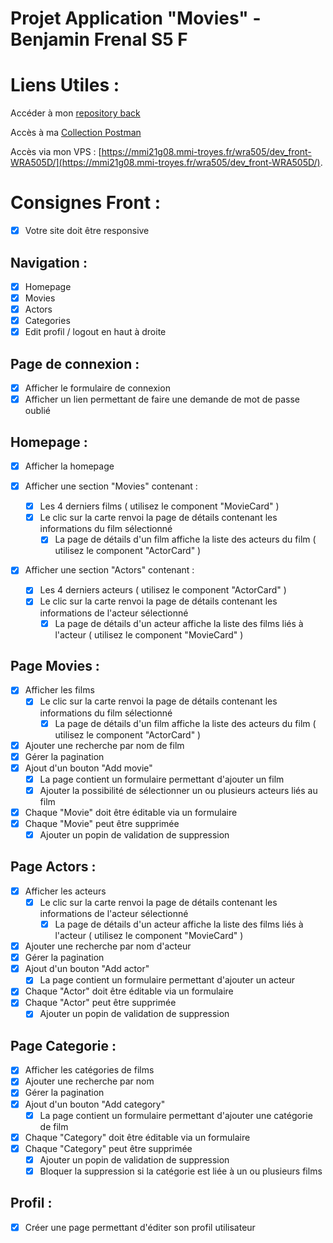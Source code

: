 # Projet Application "Movies" - Benjamin Frenal S5 F

# Liens Utiles :
Accéder à mon [repository back](https://github.com/benjamin-frenal/dev_back-WRA506D)

Accès à ma [Collection Postman](https://mmi21g08.mmi-troyes.fr/wra506/postman.json)

Accès via mon VPS : [https://mmi21g08.mmi-troyes.fr/wra505/dev_front-WRA505D/](https://mmi21g08.mmi-troyes.fr/wra505/dev_front-WRA505D/).

# Consignes Front :

- [x] Votre site doit être responsive

## Navigation :

- [x] Homepage
- [x] Movies
- [x] Actors
- [x] Categories
- [x] Edit profil / logout en haut à droite

## Page de connexion :

- [x] Afficher le formulaire de connexion
- [x] Afficher un lien permettant de faire une demande de mot de passe oublié

## Homepage :

- [x] Afficher la homepage

- [x] Afficher une section "Movies" contenant :
    - [x] Les 4 derniers films ( utilisez le component "MovieCard" )
    - [x] Le clic sur la carte renvoi la page de détails contenant les informations du film sélectionné
        - [x] La page de détails d'un film affiche la liste des acteurs du film ( utilisez le component "ActorCard" )

- [x] Afficher une section "Actors" contenant :
    - [x] Les 4 derniers acteurs ( utilisez le component "ActorCard" )
    - [x] Le clic sur la carte renvoi la page de détails contenant les informations de l'acteur sélectionné
        - [x] La page de détails d'un acteur affiche la liste des films liés à l'acteur ( utilisez le component "MovieCard" )

## Page Movies :

- [x] Afficher les films
    - [x] Le clic sur la carte renvoi la page de détails contenant les informations du film sélectionné
        - [x] La page de détails d'un film affiche la liste des acteurs du film ( utilisez le component "ActorCard" )
- [x] Ajouter une recherche par nom de film
- [x] Gérer la pagination
- [x] Ajout d'un bouton "Add movie"
    - [x] La page contient un formulaire permettant d'ajouter un film
    - [x] Ajouter la possibilité de sélectionner un ou plusieurs acteurs liés au film
- [x] Chaque "Movie" doit être éditable via un formulaire
- [x] Chaque "Movie" peut être supprimée
    - [x] Ajouter un popin de validation de suppression

## Page Actors :

- [x] Afficher les acteurs
    - [x] Le clic sur la carte renvoi la page de détails contenant les informations de l'acteur sélectionné
        - [x] La page de détails d'un acteur affiche la liste des films liés à l'acteur ( utilisez le component "MovieCard" )
- [x] Ajouter une recherche par nom d'acteur
- [x] Gérer la pagination
- [x] Ajout d'un bouton "Add actor"
    - [x] La page contient un formulaire permettant d'ajouter un acteur
- [x] Chaque "Actor" doit être éditable via un formulaire
- [x] Chaque "Actor" peut être supprimée
    - [x] Ajouter un popin de validation de suppression

## Page Categorie :

- [x] Afficher les catégories de films
- [x] Ajouter une recherche par nom
- [x] Gérer la pagination
- [x] Ajout d'un bouton "Add category"
    - [x] La page contient un formulaire permettant d'ajouter une catégorie de film
- [x] Chaque "Category" doit être éditable via un formulaire
- [x] Chaque "Category" peut être supprimée
    - [x] Ajouter un popin de validation de suppression
    - [x] Bloquer la suppression si la catégorie est liée à un ou plusieurs films

## Profil :

- [x] Créer une page permettant d'éditer son profil utilisateur
